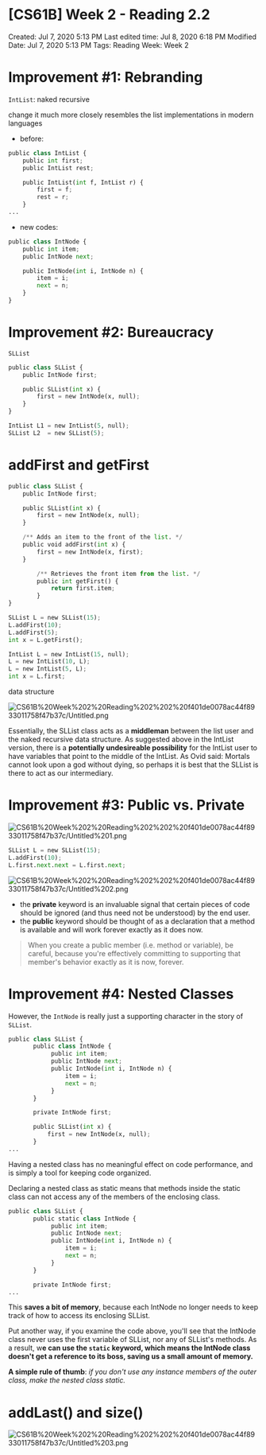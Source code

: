# [CS61B] Week 2 - Reading 2.2

Created: Jul 7, 2020 5:13 PM
Last edited time: Jul 8, 2020 6:18 PM
Modified Date: Jul 7, 2020 5:13 PM
Tags: Reading
Week: Week 2

# Improvement #1: Rebranding

`IntList`: naked recursive

change it much more closely resembles the list implementations in modern languages

- before:

```python
public class IntList {
    public int first;
    public IntList rest;

    public IntList(int f, IntList r) {
        first = f;
        rest = r;
    }
...
```

- new codes:

```python
public class IntNode {
    public int item;
    public IntNode next;

    public IntNode(int i, IntNode n) {
        item = i;
        next = n;
    }
}
```

# Improvement #2: Bureaucracy

`SLList`

```python
public class SLList {
    public IntNode first;

    public SLList(int x) {
        first = new IntNode(x, null);
    }
}
```

```python
IntList L1 = new IntList(5, null);
SLList L2  = new SLList(5);
```

# addFirst and getFirst

```python
public class SLList {
    public IntNode first;

    public SLList(int x) {
        first = new IntNode(x, null);
    }

    /** Adds an item to the front of the list. */
    public void addFirst(int x) {
        first = new IntNode(x, first);
    }

		/** Retrieves the front item from the list. */
		public int getFirst() {
		    return first.item;
		}
}
```

```python
SLList L = new SLList(15);
L.addFirst(10);
L.addFirst(5);
int x = L.getFirst();
```

```python
IntList L = new IntList(15, null);
L = new IntList(10, L);
L = new IntList(5, L);
int x = L.first;
```

data structure

![CS61B%20Week%202%20Reading%202%202%20f401de0078ac44f8933011758f47b37c/Untitled.png](CS61B%20Week%202%20Reading%202%202%20f401de0078ac44f8933011758f47b37c/Untitled.png)

Essentially, the SLList class acts as a **middleman** between the list user and the naked recursive data structure. As suggested above in the IntList version, there is a **potentially undesireable possibility** for the IntList user to have variables that point to the middle of the IntList. As Ovid said: Mortals cannot look upon a god without dying, so perhaps it is best that the SLList is there to act as our intermediary.

# Improvement #3: Public vs. Private

![CS61B%20Week%202%20Reading%202%202%20f401de0078ac44f8933011758f47b37c/Untitled%201.png](CS61B%20Week%202%20Reading%202%202%20f401de0078ac44f8933011758f47b37c/Untitled%201.png)

```python
SLList L = new SLList(15);
L.addFirst(10);
L.first.next.next = L.first.next;
```

![CS61B%20Week%202%20Reading%202%202%20f401de0078ac44f8933011758f47b37c/Untitled%202.png](CS61B%20Week%202%20Reading%202%202%20f401de0078ac44f8933011758f47b37c/Untitled%202.png)

- the **private** keyword is an invaluable signal that certain pieces of code should be ignored (and thus need not be understood) by the end user.
- the **public** keyword should be thought of as a declaration that a method is available and will work forever exactly as it does now.

> When you create a public member (i.e. method or variable), be careful, because you're effectively committing to supporting that member's behavior exactly as it is now, forever.

# Improvement #4: Nested Classes

However, the `IntNode` is really just a supporting character in the story of `SLList`.

```python
public class SLList {
       public class IntNode {
            public int item;
            public IntNode next;
            public IntNode(int i, IntNode n) {
                item = i;
                next = n;
            }
       }

       private IntNode first; 

       public SLList(int x) {
           first = new IntNode(x, null);
       } 
...
```

Having a nested class has no meaningful effect on code performance, and is simply a tool for keeping code organized.

Declaring a nested class as static means that methods inside the static class can not access any of the members of the enclosing class.

```python
public class SLList {
       public static class IntNode {
            public int item;
            public IntNode next;
            public IntNode(int i, IntNode n) {
                item = i;
                next = n;
            }
       }

       private IntNode first;
...
```

This **saves a bit of memory**, because each IntNode no longer needs to keep track of how to access its enclosing SLList.

Put another way, if you examine the code above, you'll see that the IntNode class never uses the first variable of SLList, nor any of SLList's methods. As a result, w**e can use the `static` keyword, which means the IntNode class doesn't get a reference to its boss, saving us a small amount of memory.**

**A simple rule of thumb**: *if you don't use any instance members of the outer class, make the nested class static.*

# addLast() and size()

![CS61B%20Week%202%20Reading%202%202%20f401de0078ac44f8933011758f47b37c/Untitled%203.png](CS61B%20Week%202%20Reading%202%202%20f401de0078ac44f8933011758f47b37c/Untitled%203.png)